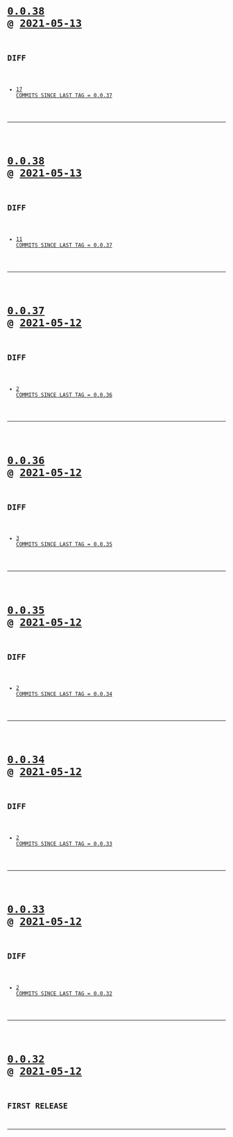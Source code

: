 <code>

# [0.0.38](https://github.com/cogsmith/devking-vscode/compare/0.0.38...main) @ [2021-05-13](https://github.com/cogsmith/devking-vscode/releases/tag/0.0.38) 

## DIFF
- [17 COMMITS SINCE LAST TAG = 0.0.37](https://github.com/cogsmith/devking-vscode/compare/0.0.37...0.0.38)

</code>

---
<code>

# [0.0.38](https://github.com/cogsmith/devking-vscode/compare/0.0.38...main) @ [2021-05-13](https://github.com/cogsmith/devking-vscode/releases/tag/0.0.38) 

## DIFF
- [11 COMMITS SINCE LAST TAG = 0.0.37](https://github.com/cogsmith/devking-vscode/compare/0.0.37...0.0.38)

</code>

---
<code>

# [0.0.37](https://github.com/cogsmith/devking-vscode/compare/0.0.37...main) @ [2021-05-12](https://github.com/cogsmith/devking-vscode/releases/tag/0.0.37) 

## DIFF
- [2 COMMITS SINCE LAST TAG = 0.0.36](https://github.com/cogsmith/devking-vscode/compare/0.0.36...0.0.37)

</code>

---
<code>

# [0.0.36](https://github.com/cogsmith/devking-vscode/compare/0.0.36...main) @ [2021-05-12](https://github.com/cogsmith/devking-vscode/releases/tag/0.0.36) 

## DIFF
- [3 COMMITS SINCE LAST TAG = 0.0.35](https://github.com/cogsmith/devking-vscode/compare/0.0.35...0.0.36)

</code>

---
<code>

# [0.0.35](https://github.com/cogsmith/devking-vscode/compare/0.0.35...main) @ [2021-05-12](https://github.com/cogsmith/devking-vscode/releases/tag/0.0.35) 

## DIFF
- [2 COMMITS SINCE LAST TAG = 0.0.34](https://github.com/cogsmith/devking-vscode/compare/0.0.34...0.0.35)

</code>

---
<code>

# [0.0.34](https://github.com/cogsmith/devking-vscode/compare/0.0.34...main) @ [2021-05-12](https://github.com/cogsmith/devking-vscode/releases/tag/0.0.34) 

## DIFF
- [2 COMMITS SINCE LAST TAG = 0.0.33](https://github.com/cogsmith/devking-vscode/compare/0.0.33...0.0.34)

</code>

---
<code>

# [0.0.33](https://github.com/cogsmith/devking-vscode/compare/0.0.33...main) @ [2021-05-12](https://github.com/cogsmith/devking-vscode/releases/tag/0.0.33) 

## DIFF
- [2 COMMITS SINCE LAST TAG = 0.0.32](https://github.com/cogsmith/devking-vscode/compare/0.0.32...0.0.33)

</code>

---
<code>

# [0.0.32](https://github.com/cogsmith/devking-vscode/compare/0.0.32...main) @ [2021-05-12](https://github.com/cogsmith/devking-vscode/releases/tag/0.0.32) 

## FIRST RELEASE

</code>

---
